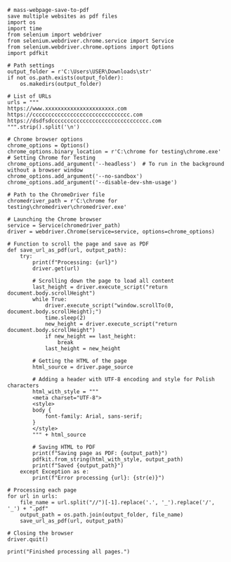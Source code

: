     
    # mass-webpage-save-to-pdf
    save multiple websites as pdf files
    import os
    import time
    from selenium import webdriver
    from selenium.webdriver.chrome.service import Service
    from selenium.webdriver.chrome.options import Options
    import pdfkit
    
    # Path settings
    output_folder = r'C:\Users\USER\Downloads\str'
    if not os.path.exists(output_folder):
        os.makedirs(output_folder)
    
    # List of URLs
    urls = """
    https://www.xxxxxxxxxxxxxxxxxxxxxx.com
    https://ccccccccccccccccccccccccccccccc.com
    https://dsdfsdccccccccccccccccccccccccccccccc.com
    """.strip().split('\n')
    
    # Chrome browser options
    chrome_options = Options()
    chrome_options.binary_location = r'C:\chrome for testing\chrome.exe'  # Setting Chrome for Testing
    chrome_options.add_argument('--headless')  # To run in the background without a browser window
    chrome_options.add_argument('--no-sandbox')
    chrome_options.add_argument('--disable-dev-shm-usage')
    
    # Path to the ChromeDriver file
    chromedriver_path = r'C:\chrome for testing\chromedriver\chromedriver.exe'
    
    # Launching the Chrome browser
    service = Service(chromedriver_path)
    driver = webdriver.Chrome(service=service, options=chrome_options)
    
    # Function to scroll the page and save as PDF
    def save_url_as_pdf(url, output_path):
        try:
            print(f"Processing: {url}")
            driver.get(url)
            
            # Scrolling down the page to load all content
            last_height = driver.execute_script("return document.body.scrollHeight")
            while True:
                driver.execute_script("window.scrollTo(0, document.body.scrollHeight);")
                time.sleep(2)
                new_height = driver.execute_script("return document.body.scrollHeight")
                if new_height == last_height:
                    break
                last_height = new_height
            
            # Getting the HTML of the page
            html_source = driver.page_source
    
            # Adding a header with UTF-8 encoding and style for Polish characters
            html_with_style = """
            <meta charset="UTF-8">
            <style>
            body {
                font-family: Arial, sans-serif;
            }
            </style>
            """ + html_source
    
            # Saving HTML to PDF
            print(f"Saving page as PDF: {output_path}")
            pdfkit.from_string(html_with_style, output_path)
            print(f"Saved {output_path}")
        except Exception as e:
            print(f"Error processing {url}: {str(e)}")
    
    # Processing each page
    for url in urls:
        file_name = url.split("//")[-1].replace('.', '_').replace('/', '_') + ".pdf"
        output_path = os.path.join(output_folder, file_name)
        save_url_as_pdf(url, output_path)
    
    # Closing the browser
    driver.quit()
    
    print("Finished processing all pages.")
    
